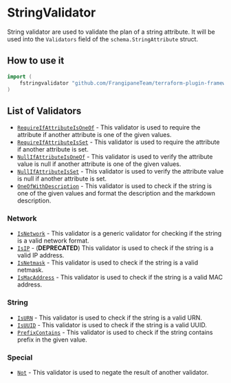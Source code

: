 # StringValidator

String validator are used to validate the plan of a string attribute.
It will be used into the `Validators` field of the `schema.StringAttribute` struct.

## How to use it

```go
import (
    fstringvalidator "github.com/FrangipaneTeam/terraform-plugin-framework-validators/stringvalidator"
)
```

## List of Validators

- [`RequireIfAttributeIsOneOf`](../common/require_if_attribute_is_one_of.md) - This validator is used to require the attribute if another attribute is one of the given values.
- [`RequireIfAttributeIsSet`](../common/require_if_attribute_is_set.md) - This validator is used to require the attribute if another attribute is set.
- [`NullIfAttributeIsOneOf`](../common/null_if_attribute_is_one_of.md) - This validator is used to verify the attribute value is null if another attribute is one of the given values.
- [`NullIfAttributeIsSet`](../common/null_if_attribute_is_set.md) - This validator is used to verify the attribute value is null if another attribute is set.
- [`OneOfWithDescription`](oneofwithdescription.md) - This validator is used to check if the string is one of the given values and format the description and the markdown description.

### Network

- [`IsNetwork`](isnetwork.md) - This validator is a generic validator for checking if the string is a valid network format.
- [`IsIP`](isip.md) - (**DEPRECATED**) This validator is used to check if the string is a valid IP address.
- [`IsNetmask`](isnetmask.md) - This validator is used to check if the string is a valid netmask.
- [`IsMacAddress`](ismacaddress.md) - This validator is used to check if the string is a valid MAC address.

### String

- [`IsURN`](isurn.md) - This validator is used to check if the string is a valid URN.
- [`IsUUID`](isuuid.md) - This validator is used to check if the string is a valid UUID.
- [`PrefixContains`](prefixcontains.md) - This validator is used to check if the string contains prefix in the given value.

### Special

- [`Not`](not.md) - This validator is used to negate the result of another validator.
